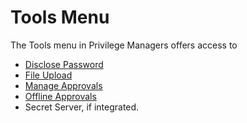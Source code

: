 [title]: # (Tools Menu)
[tags]: # (details)
[priority]: # (20)
# Tools Menu

The Tools menu in Privilege Managers offers access to

* [Disclose Password](pw-disclosure.md)
* [File Upload](file-upload.md)
* [Manage Approvals](../../app-control/policies/examples/approval/helpdesk.md)
* [Offline Approvals](../../app-control/policies/examples/approval/offline_approval.md)
* Secret Server, if integrated.